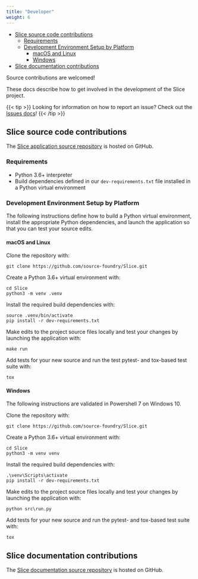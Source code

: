 ```yaml
---
title: "Developer"
weight: 6
---
```


- [Slice source code contributions](#slice-source-code-contributions)
  - [Requirements](#requirements)
  - [Development Environment Setup by Platform](#development-environment-setup-by-platform)
    - [macOS and Linux](#macos-and-linux)
    - [Windows](#windows)
- [Slice documentation contributions](#slice-documentation-contributions)

Source contributions are welcomed!  

These docs describe how to get involved in the development of the Slice project.

{{< tip >}}
Looking for information on how to report an issue?  Check out the [Issues docs](issues)!
{{< /tip >}}



## Slice source code contributions

The [Slice application source repository](https://github.com/source-foundry/Slice) is hosted on GitHub.

### Requirements

- Python 3.6+ interpreter
- Build dependencies defined in our `dev-requirements.txt` file installed in a Python virtual environment

### Development Environment Setup by Platform

The following instructions define how to build a Python virtual environment, install the appropriate Python dependencies, and launch the application so that you can test your source edits.

#### macOS and Linux

Clone the repository with:

```shell
git clone https://github.com/source-foundry/Slice.git
```

Create a Python 3.6+ virtual environment with:

```shell
cd Slice
python3 -m venv .venv
```

Install the required build dependencies with:

```shell
source .venv/bin/activate
pip install -r dev-requirements.txt
```

Make edits to the project source files locally and test your changes by launching the application with:

```shell
make run
```

Add tests for your new source and run the test pytest- and tox-based test suite with:

```shell
tox
```

#### Windows

The following instructions are validated in Powershell 7 on Windows 10.

Clone the repository with:

```shell
git clone https://github.com/source-foundry/Slice.git
```

Create a Python 3.6+ virtual environment with:

```shell
cd Slice
python3 -m venv venv
```

Install the required build dependencies with:

```shell
.\venv\Scripts\activate
pip install -r dev-requirements.txt
```

Make edits to the project source files locally and test your changes by launching the application with:

```shell
python src\run.py
```

Add tests for your new source and run the pytest- and tox-based test suite with:

```shell
tox
```

## Slice documentation contributions

The [Slice documentation source repository](https://github.com/source-foundry/Slice-docs) is hosted on GitHub.
